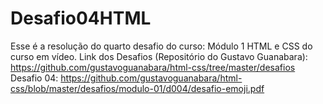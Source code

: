 # Desafio04HTML
Esse é a resolução do quarto desafio do curso: Módulo 1 HTML e CSS do curso em vídeo.
Link dos Desafios (Repositório do Gustavo Guanabara):
https://github.com/gustavoguanabara/html-css/tree/master/desafios
Desafio 04:
https://github.com/gustavoguanabara/html-css/blob/master/desafios/modulo-01/d004/desafio-emoji.pdf
